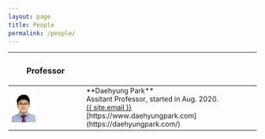 ```yaml
---
layout: page
title: People
permalink: /people/
---
```


<table>
<colgroup>
<col width="30%" />
<col width="70%" />
</colgroup>
<thead>
<tr class="header">
<th><h3>Professor</h3></th>
<th></th>
</tr>
</thead>
<tbody>
<tr>
<td markdown="span">
    <a href="/assets/people/daehyung_park.jpg" data-lightbox="Daehyung Park" >
      <img style="width: 35%" src="/assets/people/daehyung_park.jpg">
      </a>
</td>
<td markdown="span">
    **Daehyung Park**<br>
    Assitant Professor, started in Aug. 2020. <br>
    <a href="mailto:{{ site.email}}">
       <i class="fa fa-envelope-o"></i>
       <span class="username">{{ site.email }}</span>
    </a>
    <br>
    [https://www.daehyungpark.com](https://daehyungpark.com/)
</td>
<!--td markdown="span">Some descriptive text. This is a markdown link to [Google](http://google.com). Or see [some link][mydoc_tags].</td-->
</tr>
</tbody>
</table>



